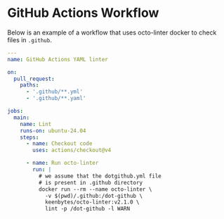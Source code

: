 # GitHub Actions Workflow

Below is an example of a workflow that uses octo-linter docker to check files in `.github`.

````yaml
---
name: GitHub Actions YAML linter

on:
  pull_request:
    paths:
      - '.github/**.yml'
      - '.github/**.yaml'

jobs:
  main:
    name: Lint
    runs-on: ubuntu-24.04
    steps:
      - name: Checkout code
        uses: actions/checkout@v4

      - name: Run octo-linter
        run: |
          # we assume that the dotgithub.yml file 
          # is present in .github directory
          docker run --rm --name octo-linter \
            -v $(pwd)/.github:/dot-github \
            keenbytes/octo-linter:v2.1.0 \
            lint -p /dot-github -l WARN
````
